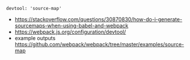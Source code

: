 ```
devtool: 'source-map'
```

- https://stackoverflow.com/questions/30870830/how-do-i-generate-sourcemaps-when-using-babel-and-webpack
- https://webpack.js.org/configuration/devtool/
- example outputs https://github.com/webpack/webpack/tree/master/examples/source-map
